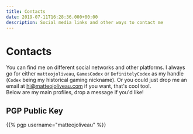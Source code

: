 ```yaml
---
title: Contacts
date: 2019-07-11T16:28:36.000+00:00
description: Social media links and other ways to contact me
---
```

<!-- markdownlint-disable single-h1-->
# Contacts

You can find me on different social networks and other platforms. I always go for either `matteojoliveau`, `GamesCodex` or `DefinitelyCodex` as my handle 
(`Codex` being my historical gaming nickname). Or you could just drop me an email at [hi@matteojoliveau.com](mailto://hi@matteojoliveau.com) if you want, that's cool too!.  
Below are my main profiles, drop a message if you'd like!

<div class="level">
    <div class="level-left">
        <a class="level-item" target="_blank" rel="noopener" href="mailto://hi@matteojoliveau.com">
            <span class="icon is-large">
              <i class="fas fa-envelope is-size-2" title="Matteo's Email"></i>
            </span>
        </a>
        <a class="level-item" target="_blank" rel="noopener" href="https://github.com/matteojoliveau">
            <span class="icon is-large">
              <i class="fab fa-github is-size-2" title="Matteo's GitHub Profile"></i>
            </span>
        </a>
        <a class="level-item" target="_blank" rel="me" href="https://mastodon.technology/@matteojoliveau">
            <span class="icon is-large">
              <i class="fab fa-mastodon is-size-2" title="Matteo's Mastodon Account"></i>
            </span>
        </a>
        <a class="level-item" target="_blank" rel="noopener" href="https://twitter.com/matteojoliveau">
            <span class="icon is-large">
              <i class="fab fa-twitter is-size-2" title="Matteo's Twitter Profile"></i>
            </span>
        </a>
        <a class="level-item" target="_blank" rel="noopener" href="https://dev.to/matteojoliveau">
            <span class="icon is-large">
              <i class="fab fa-dev is-size-2" title="Matteo's DEV Profile"></i>
            </span>
        </a>
        <a class="level-item" target="_blank" rel="noopener" href="https://twitch.tv/definitelycodex">
            <span class="icon is-large">
              <i class="fab fa-twitch is-size-2" title="definitelycodex's Twitch Channel"></i>
            </span>
        </a>
    </div>
</div>

## PGP Public Key

{{% pgp username="matteojoliveau" %}}
